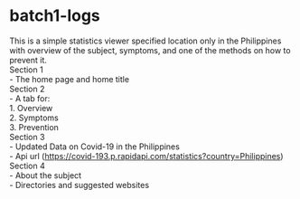 # batch1-logs
This is a simple statistics viewer specified location only in the Philippines with overview of the subject, symptoms, and one of the methods on how to prevent it.<br>
Section 1 <br>
    - The home page and home title<br>
Section 2<br>
    - A tab for:<br>
        1. Overview<br>
        2. Symptoms<br>
        3. Prevention<br>
Section 3<br>
    - Updated Data on Covid-19 in the Philippines<br>
    - Api url (https://covid-193.p.rapidapi.com/statistics?country=Philippines)<br>
Section 4<br>
    - About the subject<br>
    - Directories and suggested websites
